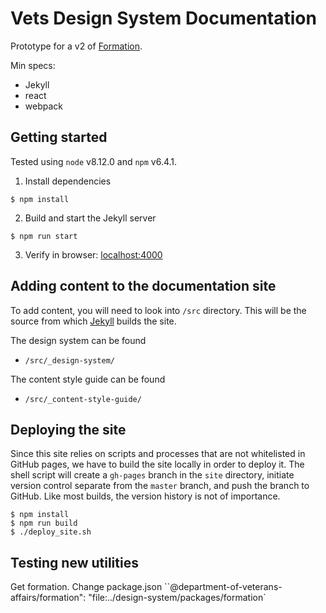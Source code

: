 # Vets Design System Documentation

Prototype for a v2 of [Formation](https://department-of-veterans-affairs.github.io/design-system).

Min specs:
- Jekyll
- react
- webpack

## Getting started

Tested using `node` v8.12.0 and `npm` v6.4.1.

1. Install dependencies
```
$ npm install
```

2. Build and start the Jekyll server
```
$ npm run start
````

3. Verify in browser: [localhost:4000](http://localhost:4000/)

## Adding content to the documentation site

To add content, you will need to look into `/src` directory. This will be the source from which [Jekyll](http://jekyllrb.com) builds the site.

The design system can be found
* `/src/_design-system/`

The content style guide can be found
* `/src/_content-style-guide/`

## Deploying the site

Since this site relies on scripts and processes that are not whitelisted in GitHub pages, we have to build the site locally in order to deploy it. The shell script will create a `gh-pages` branch in the `site` directory, initiate version control separate from the `master` branch, and push the branch to GitHub. Like most builds, the version history is not of importance.

```
$ npm install
$ npm run build
$ ./deploy_site.sh
```

## Testing new utilities

Get formation. Change package.json ``@department-of-veterans-affairs/formation": "file:../design-system/packages/formation`
